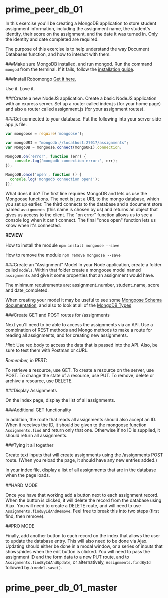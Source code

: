 # prime_peer_db_01
In this exercise you'll be creating a MongoDB application to store student assignment information, including the assignment name, the student's identity, their score on the assignment, and the date it was turned in. Only the identity and date completed are required.

The purpose of this exercise is to help understand the way Document Databases function, and how to interact with them. 

###Make sure MongoDB installed, and run mongod.
Run the command `mongod` from the terminal. If it fails, follow the [installation guide](http://docs.mongodb.org/manual/tutorial/install-mongodb-on-os-x/).

###Install Robomongo
[Get it here.](https://robomongo.org/)

Use it. Love it.

###Create a new NodeJS application. 
Create a basic NodeJS application with an express server. Set up a router called index.js (for your home page) and also a router called assignment.js (for your assignment routes).

###Get connected to your database.
Put the following into your server side app.js file.

``` JavaScript
var mongoose = require('mongoose');

var mongoURI = "mongodb://localhost:27017/assignments";
var MongoDB = mongoose.connect(mongoURI).connection;

MongoDB.on('error', function (err) {
    console.log('mongodb connection error:', err);
});

MongoDB.once('open', function () {
  console.log('mongodb connection open!');
});
```

What does it do? The first line requires MongoDB and lets us use the Mongoose functions. The next is just a URL to the mongo database, which you set up earlier. The third connects to the database and a document store named `assignments` (this name is chosen by us) and returns an object that gives us access to the client. The "on error" function allows us to see a console log when it can't connect. The final "once open" function lets us know when it's connected. 

**REVIEW**

How to install the module
`npm install mongoose --save`

How to remove the module
`npm remove mongoose --save`

###Create an "Assignment" Model
In your Node application, create a folder called `models`. Within that folder create a mongoose model named `assignments` and give it some properties that an assignment would have. 

The minimum requirements are: assignment_number, student_name, score and date_completed. 

When creating your model it may be useful to see some [Mongoose Schema documentation](http://mongoosejs.com/docs/guide.html), and also to look at all of the [MongoDB Types](http://docs.mongodb.org/manual/reference/bson-types/)

###Create GET and POST routes for /assignments

Next you'll need to be able to access the assignments via an API. Use a combination of REST methods and Mongo methods to make a route for reading all assignments, and for creating new assignments.

*Hint:* Use req.body to access the data that is passed into the API. Also, be sure to test them with Postman or cURL.

*Remember, in REST:*

To retrieve a resource, use GET. 
To create a resource on the server, use POST.
To change the state of a resource, use PUT.
To remove, delete or archive a resource, use DELETE.

###Display Assignments

On the index page, display the list of all assignments.

###Additional GET functionality

In addition, the route that reads all assignments should also accept an ID. When it receives the ID, it should be given to the mongoose function `Assignments.find` and return only that one. Otherwise if no ID is supplied, it should return all assignments.

###Tying it all together

Create text inputs that will create assignments using the /assignments POST route. (When you reload the page, it should have any new entries added.)

In your index file, display a list of all assignments that are in the database when the page loads.

##HARD MODE

Once you have that working add a button next to each assignment record. When the button is clicked, it will delete the record from the database using Ajax. You will need to create a DELETE route, and will need to use `Assignments.findByIdAndRemove`.  Feel free to break this into two steps (first find, then remove).

##PRO MODE

Finally, add another button to each record on the index that allows the user to update the database entry. This will also need to be done via Ajax. Updating should either be done in a modal window, or a series of inputs that shows/hides when the edit button is clicked. You will need to pass the assignment ID and the form data to a new PUT route, and to `Assignments.findByIdAndUpdate`, or alternatively, `Assignments.findById` followed by a `model.save()`.
# prime_peer_db_01_master
